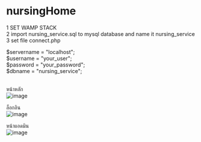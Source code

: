 # nursingHome
1 SET WAMP STACK <br>
2 import nursing_service.sql to mysql database and name it nursing_service <br>
3 set file connect.php <br>

$servername = "localhost";<br>
$username = "your_user";<br>
$password = "your_password";<br>
$dbname = "nursing_service";<br>
<br>

หน้าหลัก<br>
![image](https://user-images.githubusercontent.com/80107228/110134977-9469e600-7e00-11eb-96f5-473fbcb09858.png)


ล็อกอิน<br>
![image](https://user-images.githubusercontent.com/80107228/110135131-b9f6ef80-7e00-11eb-9821-ea388f80f297.png)


หน้าแอดมิน<br>
![image](https://user-images.githubusercontent.com/80107228/110135439-1a862c80-7e01-11eb-8acc-3828670ce9f7.png)



